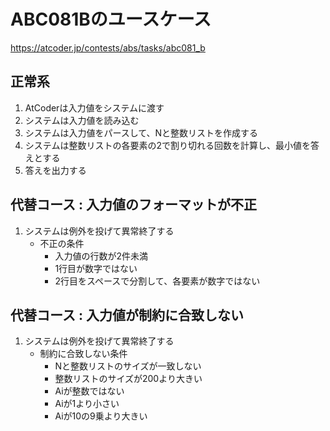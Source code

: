# ABC081Bのユースケース

https://atcoder.jp/contests/abs/tasks/abc081_b

## 正常系
1. AtCoderは入力値をシステムに渡す
1. システムは入力値を読み込む
1. システムは入力値をパースして、Nと整数リストを作成する
1. システムは整数リストの各要素の2で割り切れる回数を計算し、最小値を答えとする
1. 答えを出力する

## 代替コース : 入力値のフォーマットが不正
1. システムは例外を投げて異常終了する
    * 不正の条件
        * 入力値の行数が2件未満
        * 1行目が数字ではない
        * 2行目をスペースで分割して、各要素が数字ではない

## 代替コース : 入力値が制約に合致しない
1. システムは例外を投げて異常終了する
    * 制約に合致しない条件
        * Nと整数リストのサイズが一致しない
        * 整数リストのサイズが200より大きい
        * Aiが整数ではない
        * Aiが1より小さい
        * Aiが10の9乗より大きい
